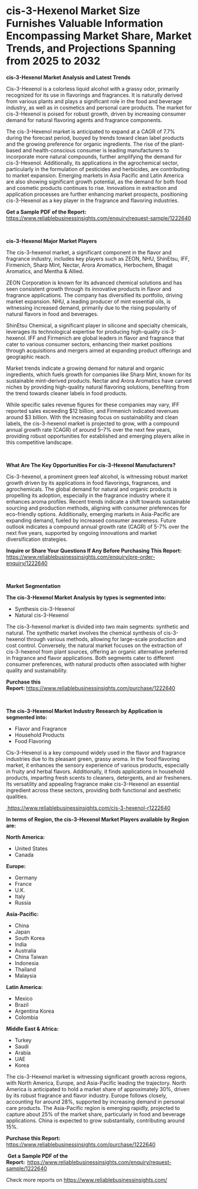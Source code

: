 <p><h1>cis-3-Hexenol Market Size Furnishes Valuable Information Encompassing Market Share, Market Trends, and Projections Spanning from 2025 to 2032</h1></p><p><strong>cis-3-Hexenol Market Analysis and Latest Trends</strong></p>
<p><p>Cis-3-Hexenol is a colorless liquid alcohol with a grassy odor, primarily recognized for its use in flavorings and fragrances. It is naturally derived from various plants and plays a significant role in the food and beverage industry, as well as in cosmetics and personal care products. The market for cis-3-Hexenol is poised for robust growth, driven by increasing consumer demand for natural flavoring agents and fragrance components.</p><p>The cis-3-Hexenol market is anticipated to expand at a CAGR of 7.7% during the forecast period, buoyed by trends toward clean label products and the growing preference for organic ingredients. The rise of the plant-based and health-conscious consumer is leading manufacturers to incorporate more natural compounds, further amplifying the demand for cis-3-Hexenol. Additionally, its applications in the agrochemical sector, particularly in the formulation of pesticides and herbicides, are contributing to market expansion. Emerging markets in Asia Pacific and Latin America are also showing significant growth potential, as the demand for both food and cosmetic products continues to rise. Innovations in extraction and application processes are further enhancing market prospects, positioning cis-3-Hexenol as a key player in the fragrance and flavoring industries.</p></p>
<p><strong>Get a Sample PDF of the Report:&nbsp;</strong> <a href="https://www.reliablebusinessinsights.com/enquiry/request-sample/1222640?utm_campaign=3107&utm_medium=2&utm_source=Github&utm_content=ia&utm_term=04042025&utm_id=cis-3-hexenol">https://www.reliablebusinessinsights.com/enquiry/request-sample/1222640</a></p>
<p>&nbsp;</p>
<p><strong>cis-3-Hexenol Major Market Players</strong></p>
<p><p>The cis-3-hexenol market, a significant component in the flavor and fragrance industry, includes key players such as ZEON, NHU, ShinEtsu, IFF, Firmenich, Sharp Mint, Nectar, Arora Aromatics, Herbochem, Bhagat Aromatics, and Mentha & Allied. </p><p>ZEON Corporation is known for its advanced chemical solutions and has seen consistent growth through its innovative products in flavor and fragrance applications. The company has diversified its portfolio, driving market expansion. NHU, a leading producer of mint essential oils, is witnessing increased demand, primarily due to the rising popularity of natural flavors in food and beverages.</p><p>ShinEtsu Chemical, a significant player in silicone and specialty chemicals, leverages its technological expertise for producing high-quality cis-3-hexenol. IFF and Firmenich are global leaders in flavor and fragrance that cater to various consumer sectors, enhancing their market positions through acquisitions and mergers aimed at expanding product offerings and geographic reach.</p><p>Market trends indicate a growing demand for natural and organic ingredients, which fuels growth for companies like Sharp Mint, known for its sustainable mint-derived products. Nectar and Arora Aromatics have carved niches by providing high-quality natural flavoring solutions, benefiting from the trend towards cleaner labels in food products.</p><p>While specific sales revenue figures for these companies may vary, IFF reported sales exceeding $12 billion, and Firmenich indicated revenues around $3 billion. With the increasing focus on sustainability and clean labels, the cis-3-hexenol market is projected to grow, with a compound annual growth rate (CAGR) of around 5–7% over the next few years, providing robust opportunities for established and emerging players alike in this competitive landscape.</p></p>
<p>&nbsp;</p>
<p><strong>What Are The Key Opportunities For cis-3-Hexenol Manufacturers?</strong></p>
<p><p>Cis-3-hexenol, a prominent green leaf alcohol, is witnessing robust market growth driven by its applications in food flavorings, fragrances, and agrochemicals. The global demand for natural and organic products is propelling its adoption, especially in the fragrance industry where it enhances aroma profiles. Recent trends indicate a shift towards sustainable sourcing and production methods, aligning with consumer preferences for eco-friendly options. Additionally, emerging markets in Asia-Pacific are expanding demand, fueled by increased consumer awareness. Future outlook indicates a compound annual growth rate (CAGR) of 5-7% over the next five years, supported by ongoing innovations and market diversification strategies.</p></p>
<p><strong>Inquire or Share Your Questions If Any Before Purchasing This Report:</strong> <a href="https://www.reliablebusinessinsights.com/enquiry/pre-order-enquiry/1222640?utm_campaign=3107&utm_medium=2&utm_source=Github&utm_content=ia&utm_term=04042025&utm_id=cis-3-hexenol">https://www.reliablebusinessinsights.com/enquiry/pre-order-enquiry/1222640</a></p>
<p>&nbsp;</p>
<p><strong>Market Segmentation</strong></p>
<p><strong>The cis-3-Hexenol Market Analysis by types is segmented into:</strong></p>
<p><ul><li>Synthesis cis-3-Hexenol</li><li>Natural cis-3-Hexenol</li></ul></p>
<p><p>The cis-3-hexenol market is divided into two main segments: synthetic and natural. The synthetic market involves the chemical synthesis of cis-3-hexenol through various methods, allowing for large-scale production and cost control. Conversely, the natural market focuses on the extraction of cis-3-hexenol from plant sources, offering an organic alternative preferred in fragrance and flavor applications. Both segments cater to different consumer preferences, with natural products often associated with higher quality and sustainability.</p></p>
<p><strong>Purchase this Report:&nbsp;</strong><a href="https://www.reliablebusinessinsights.com/purchase/1222640?utm_campaign=3107&utm_medium=2&utm_source=Github&utm_content=ia&utm_term=04042025&utm_id=cis-3-hexenol">https://www.reliablebusinessinsights.com/purchase/1222640</a></p>
<p>&nbsp;</p>
<p><strong>The cis-3-Hexenol Market Industry Research by Application is segmented into:</strong></p>
<p><ul><li>Flavor and Fragrance</li><li>Household Products</li><li>Food Flavoring</li></ul></p>
<p><p>Cis-3-Hexenol is a key compound widely used in the flavor and fragrance industries due to its pleasant green, grassy aroma. In the food flavoring market, it enhances the sensory experience of various products, especially in fruity and herbal flavors. Additionally, it finds applications in household products, imparting fresh scents to cleaners, detergents, and air fresheners. Its versatility and appealing fragrance make cis-3-Hexenol an essential ingredient across these sectors, providing both functional and aesthetic qualities.</p></p>
<p><a href="https://www.reliablebusinessinsights.com/cis-3-hexenol-r1222640?utm_campaign=3107&utm_medium=2&utm_source=Github&utm_content=ia&utm_term=04042025&utm_id=cis-3-hexenol">&nbsp;https://www.reliablebusinessinsights.com/cis-3-hexenol-r1222640</a></p>
<p><strong>In terms of Region, the cis-3-Hexenol Market Players available by Region are:</strong></p>
<p>
    <p> <strong> North America: </strong>
        <ul>
            <li>United States</li>
            <li>Canada</li>
        </ul>
        </p> 
    <p> <strong> Europe: </strong>
        <ul>
            <li>Germany</li>
            <li>France</li>
            <li>U.K.</li>
            <li>Italy</li>
            <li>Russia</li>
        </ul>
        </p> 
    <p> <strong> Asia-Pacific: </strong>
        <ul>
            <li>China</li>
            <li>Japan</li>
            <li>South Korea</li>
            <li>India</li>
            <li>Australia</li>
            <li>China Taiwan</li>
            <li>Indonesia</li>
            <li>Thailand</li>
            <li>Malaysia</li>
        </ul>
        </p> 
    <p> <strong> Latin America: </strong>
        <ul>
            <li>Mexico</li>
            <li>Brazil</li>
            <li>Argentina Korea</li>
            <li>Colombia</li>
        </ul>
        </p> 
    <p> <strong> Middle East & Africa: </strong>
        <ul>
            <li>Turkey</li>
            <li>Saudi</li>
            <li>Arabia</li>
            <li>UAE</li>
            <li>Korea</li>
        </ul>
    </p>
    </p>
<p><p>The cis-3-Hexenol market is witnessing significant growth across regions, with North America, Europe, and Asia-Pacific leading the trajectory. North America is anticipated to hold a market share of approximately 30%, driven by its robust fragrance and flavor industry. Europe follows closely, accounting for around 28%, supported by increasing demand in personal care products. The Asia-Pacific region is emerging rapidly, projected to capture about 25% of the market share, particularly in food and beverage applications. China is expected to grow substantially, contributing around 15%.</p></p>
<p><strong>Purchase this Report: </strong><a href="https://www.reliablebusinessinsights.com/purchase/1222640?utm_campaign=3107&utm_medium=2&utm_source=Github&utm_content=ia&utm_term=04042025&utm_id=cis-3-hexenol">https://www.reliablebusinessinsights.com/purchase/1222640</a></p>
<p>&nbsp;<strong>Get a Sample PDF of the Report:&nbsp;&nbsp;</strong><a href="https://www.reliablebusinessinsights.com/enquiry/request-sample/1222640?utm_campaign=3107&utm_medium=2&utm_source=Github&utm_content=ia&utm_term=04042025&utm_id=cis-3-hexenol">https://www.reliablebusinessinsights.com/enquiry/request-sample/1222640</a></p>
<p><strong></strong></p>
<p>Check more reports on <a href="https://www.reliablebusinessinsights.com/?utm_campaign=3107&utm_medium=2&utm_source=Github&utm_content=ia&utm_term=04042025&utm_id=cis-3-hexenol">https://www.reliablebusinessinsights.com/</a></p>